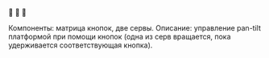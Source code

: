 :rocket: :pray: :clap:

Компоненты: матрица кнопок, две сервы.
Описание: управление pan-tilt платформой при помощи кнопок (одна из серв вращается, пока удерживается соответствующая кнопка).